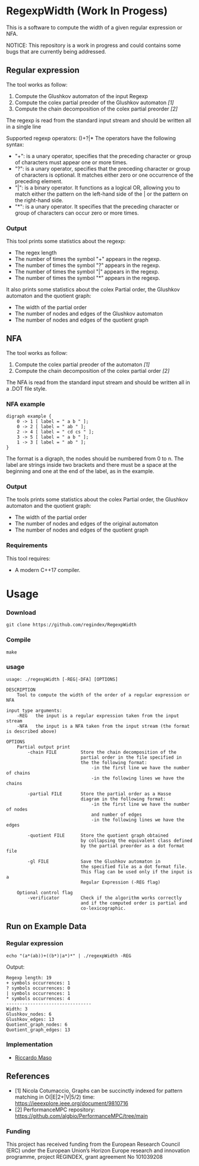 # RegexpWidth (Work In Progess)
This is a software to compute the width of a given regular expression or NFA.

NOTICE: This repository is a work in progress and could contains some bugs that are currently being addressed.

## Regular expression

The tool works as follow:
1. Compute the Glushkov automaton of the input Regexp
2. Compute the colex partial preoder of the Glushkov automaton <cite>[1]</cite>
3. Compute the chain decomposition of the colex partial preorder <cite>[2]</cite>

The regexp is read from the standard input stream and should be written all in a single line

Supported regexp operators: ()+?|*
The operators have the following syntax:
- "+": is a unary operator, specifies that the preceding character or group of characters 
must appear one or more times.
- "?": is a unary operator, specifies that the preceding character or group of characters is 
optional. It matches either zero or one occurrence of the preceding element.
- "|": is a binary operator. It functions as a logical OR, allowing you to match either the 
pattern on the left-hand side of the | or the pattern on the right-hand side.
- "*": is a unary operator. It specifies that the preceding character or group of characters 
can occur zero or more times. 

### Output 

This tool prints some statistics about the regexp:

* The regex length
* The number of times the symbol "+" appears in the regexp.
* The number of times the symbol "?" appears in the regexp.
* The number of times the symbol "|" appears in the regexp.
* The number of times the symbol "*" appears in the regexp. 

It also prints some statistics about the colex Partial order, the Glushkov automaton and the quotient graph:

* The width of the partial order
* The number of nodes and edges of the Glushkov automaton
* The number of nodes and edges of the quotient graph

## NFA

The tool works as follow:
1. Compute the colex partial preoder of the automaton <cite>[1]</cite>
2. Compute the chain decomposition of the colex partial order <cite>[2]</cite>

The NFA is read from the standard input stream and should be written all in a .DOT file style.

### NFA example

```
digraph example { 
    0 -> 1 [ label = " a b " ];
    0 -> 2 [ label = " ab " ];
    2 -> 4 [ label = " cd cs " ];
    3 -> 5 [ label = " a b " ];
    1 -> 3 [ label = " ab " ];
}
```

The format is a digraph, the nodes should be numbered from 0 to n. The label are strings inside two brackets and there must be a space at the beginning and one at the end of the label, as in the example.

### Output 

The tools prints some statistics about the colex Partial order, the Glushkov automaton and the quotient graph:

* The width of the partial order
* The number of nodes and edges of the original automaton
* The number of nodes and edges of the quotient graph

### Requirements

This tool requires:
* A modern C++17 compiler.

# Usage

### Download
```
git clone https://github.com/regindex/RegexpWidth
```
### Compile
```
make
```

### usage

```
usage: ./regexpWidth [-REG|-DFA] [OPTIONS]

DESCRIPTION
    Tool to compute the width of the order of a regular expression or NFA

input type arguments:
    -REG   the input is a regular expression taken from the input stream
    -NFA   the input is a NFA taken from the input stream (the format is described above)

OPTIONS
    Partial output print
        -chain FILE         Store the chain decomposition of the 
                            partial order in the file specified in
                            the the following format:     
                                -in the first line we have the number of chains
                                -in the following lines we have the chains

        -partial FILE       Store the partial order as a Hasse
                            diagram in the following format:
                                -in the first line we have the number of nodes
                                and number of edges
                                -in the following lines we have the edges

        -quotient FILE      Store the quotient graph obtained 
                            by collapsing the equivalent class defined 
                            by the partial preorder as a dot format file

        -gl FILE            Save the Glushkov automaton in 
                            the specified file as a dot format file.
                            This flag can be used only if the input is a 
                            Regular Expression (-REG flag)

    Optional control flag
        -verificator        Check if the algorithm works correctly 
                            and if the computed order is partial and 
                            co-lexicographic.
```

## Run on Example Data

### Regular expression
```
echo "(a*(ab))+((b*)|a*)*" | ./regexpWidth -REG
```

Output:
```
Regexp length: 19
+ symbols occurrences: 1
? symbols occurrences: 0
| symbols occurrences: 1
* symbols occurrences: 4
--------------------------------
Width: 3
Glushkov_nodes: 6
Glushkov_edges: 13
Quotient_graph_nodes: 6
Quotient_graph_edges: 13
```
### Implementation

* [Riccardo Maso](https://github.com/RiccardoMaso)
## References

- [1] Nicola Cotumaccio, Graphs can be succinctly indexed for pattern matching in O(|E|2+|V|5/2) time: https://ieeexplore.ieee.org/document/9810716
- [2] PerformanceMPC repository: https://github.com/algbio/PerformanceMPC/tree/main


### Funding
This project has received funding from the European Research Council (ERC) under the European Union’s Horizon Europe research and innovation programme, project REGINDEX, grant agreement No 101039208
